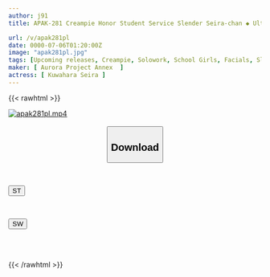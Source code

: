 ```yaml
---
author: j91
title: APAK-281 Creampie Honor Student Service Slender Seira-chan ◆ Ultimate Ejaculation Support! Handjob & Anal Licking Like A Prostitute! ◆ Pile Driving Cowgirl And Deep Throat Irama! ◆ "Cum A Lot!" Off-paco Girl And Hotel Slutty Climax SEX Kuwahara Seira

url: /v/apak281pl
date: 0000-07-06T01:20:00Z
image: "apak281pl.jpg"
tags: [Upcoming releases, Creampie, Solowork, School Girls, Facials, Slender, Acme · Orgasm	]
maker: [ Aurora Project Annex  ]
actress: [ Kuwahara Seira ]
---
```



{{< rawhtml >}}

<div class="video" data-videoid="pending_link_2.html">
    <a href="javascript:;">
        <img src="/v/apak281pl/apak281pl.jpg" width="WIDTH" height="HEIGHT" alt="apak281pl.mp4" loading="lazy">
    </a>
</div>

<script type="text/javascript" src="https://j91.asia/asset/on-demand-pend.js"></script>

<br>
  <link rel="stylesheet" href="https://j91.asia/asset/bs5.css">
  
  <center>
  <button class="btn btn-primary" type="button" data-bs-toggle="collapse" data-bs-target=".multi-collapse" aria-expanded="false" aria-controls="multiCollapseExample1 multiCollapseExample2"><h2>Download</h2></button></center>
</p>
<div class="row">
  <div class="col">
    <div class="collapse multi-collapse" id="multiCollapseExample1">
      <div class="card card-body">
	      	      <br>
<div class="buttons">  
<p><a href="https://j91.asia/pending_link_2.html" target="_blank"><button class="btn-hover color-3"><i class="fa fa-download"></i> ST</button></a></p></div>
    </div>
  </div>
</div>
  <div class="col">
    <div class="collapse multi-collapse" id="multiCollapseExample2">
      <div class="card card-body">
	      <br>
<div class="buttons">
<p><a href="https://j91.asia/pending_link_2.html" target="_blank"><button class="btn-hover color-2"><i class="fa fa-download"></i> SW</button></a></p></div>
<br><br>
      </div>
    </div>
  </div>
</div>

{{< /rawhtml >}}
